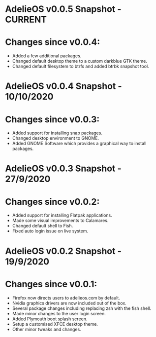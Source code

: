 # AdelieOS v0.0.5 Snapshot - CURRENT

# Changes since v0.0.4:

- Added a few additional packages.
- Changed default desktop theme to a custom darkblue GTK theme.
- Changed default filesystem to btrfs and added btrbk snapshot tool.

# AdelieOS v0.0.4 Snapshot - 10/10/2020 

# Changes since v0.0.3:

- Added support for installing snap packages.
- Changed desktop environment to GNOME.
- Added GNOME Software which provides a graphical way to install packages.

# AdelieOS v0.0.3 Snapshot - 27/9/2020

# Changes since v0.0.2:

- Added support for installing Flatpak applications.
- Made some visual improvements to Calamares.
- Changed default shell to Fish.
- Fixed auto login issue on live system.

# AdelieOS v0.0.2 Snapshot - 19/9/2020

# Changes since v0.0.1:

- Firefox now directs users to adelieos.com by default.
- Nvidia graphics drivers are now included out of the box.
- Several package changes including replacing zsh with the fish shell.
- Made minor changes to the user login screen.
- Added Plymouth boot splash screen.
- Setup a customised XFCE desktop theme.
- Other minor tweaks and changes.
